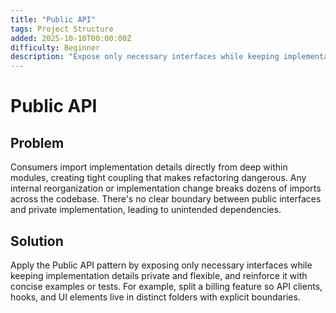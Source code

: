 ```yaml
---
title: "Public API"
tags: Project Structure
added: 2025-10-10T00:00:00Z
difficulty: Beginner
description: "Expose only necessary interfaces while keeping implementation details private and flexible."
---
```

# Public API

## Problem

Consumers import implementation details directly from deep within modules, creating tight coupling that makes refactoring dangerous. Any internal reorganization or implementation change breaks dozens of imports across the codebase. There's no clear boundary between public interfaces and private implementation, leading to unintended dependencies.

## Solution

Apply the Public API pattern by exposing only necessary interfaces while keeping implementation details private and flexible, and reinforce it with concise examples or tests. For example, split a billing feature so API clients, hooks, and UI elements live in distinct folders with explicit boundaries.
